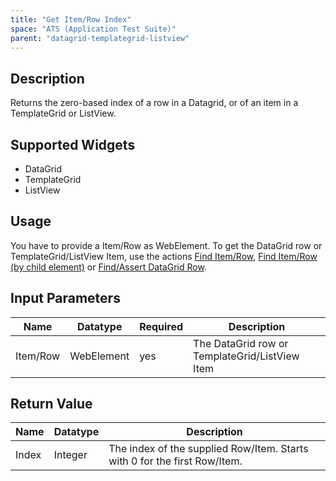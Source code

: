 ```yaml
---
title: "Get Item/Row Index"
space: "ATS (Application Test Suite)"
parent: "datagrid-templategrid-listview"
---
```


## Description

Returns the zero-based index of a row in a Datagrid, or of an item in a TemplateGrid or ListView.

## Supported Widgets

 + DataGrid
 + TemplateGrid
 + ListView

## Usage

You have to provide a Item/Row as WebElement. To get the DataGrid row or TemplateGrid/ListView Item, use the actions [Find Item/Row](/ATS/mendix-actions/datagrid-templategrid-listview/find-itemrow), [Find Item/Row (by child element)](/ATS/mendix-actions/datagrid-templategrid-listview/find-itemrow-by-child) or [Find/Assert DataGrid Row](/ATS/mendix-actions/datagrid-templategrid-listview/findassert-datagrid-row).    

## Input Parameters

Name | Datatype | Required| Description
--- | --- | --- | ---
Item/Row | WebElement |yes| The DataGrid row or TemplateGrid/ListView Item

## Return Value

Name | Datatype | Description
--- | --- | ---
Index | Integer | The index of the supplied Row/Item. Starts with 0 for the first Row/Item.
